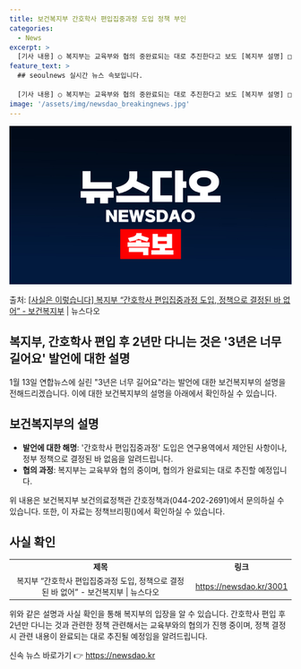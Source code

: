 ```yaml
---
title: 보건복지부 간호학사 편입집중과정 도입 정책 부인
categories:
  - News
excerpt: >
  [기사 내용] ○ 복지부는 교육부와 협의 중완료되는 대로 추진한다고 보도 [복지부 설명] □ 간호학사 편입집…
feature_text: >
  ## seoulnews 실시간 뉴스 속보입니다.

  [기사 내용] ○ 복지부는 교육부와 협의 중완료되는 대로 추진한다고 보도 [복지부 설명] □ 간호학사 편입집…
image: '/assets/img/newsdao_breakingnews.jpg'
---
```


![뉴스다오 속보](/assets/img/newsdao_breakingnews.jpg)

<p>출처: <a href="https://newsdao.kr/3001" rel="dofollow">[사실은 이렇습니다] 복지부 “간호학사 편입집중과정 도입, 정책으로 결정된 바 없어” - 보건복지부</a> | 뉴스다오</p>

<h2>복지부, 간호학사 편입 후 2년만 다니는 것은 '3년은 너무 길어요' 발언에 대한 설명</h2>

<p data-ke-size="size16">1월 13일 연합뉴스에 실린 "3년은 너무 길어요"라는 발언에 대한 보건복지부의 설명을 전해드리겠습니다. 이에 대한 보건복지부의 설명을 아래에서 확인하실 수 있습니다.</p>

<h2 data-ke-size="size26">보건복지부의 설명</h2>

<ul>
    <li><b>발언에 대한 해명</b>: '간호학사 편입집중과정' 도입은 연구용역에서 제안된 사항이나, 정부 정책으로 결정된 바 없음을 알려드립니다.</li>
    <li><b>협의 과정</b>: 복지부는 교육부와 협의 중이며, 협의가 완료되는 대로 추진할 예정입니다.</li>
</ul>

<p data-ke-size="size16">위 내용은 보건복지부 보건의료정책관 간호정책과(044-202-2691)에서 문의하실 수 있습니다. 또한, 이 자료는 정책브리핑()에서 확인하실 수 있습니다.</p>

<h2 data-ke-size="size26">사실 확인</h2>

<table>
    <tr>
        <td style="text-align: center; height: 17px;"><b>제목</b></td>
        <td style="text-align: center; height: 17px;"><b>링크</b></td>
    </tr>
    <tr>
        <td style="text-align: center; height: 17px;">복지부 “간호학사 편입집중과정 도입, 정책으로 결정된 바 없어” - 보건복지부 | 뉴스다오</td>
        <td style="text-align: center; height: 17px;"><a href="https://newsdao.kr/3001">https://newsdao.kr/3001</a></td>
    </tr>
</table>

<p data-ke-size="size16">위와 같은 설명과 사실 확인을 통해 복지부의 입장을 알 수 있습니다. 간호학사 편입 후 2년만 다니는 것과 관련한 정책 관련해서는 교육부와의 협의가 진행 중이며, 정책 결정 시 관련 내용이 완료되는 대로 추진될 예정임을 알려드립니다.</p> 

신속 뉴스 바로가기 👉 <a href="https://newsdao.kr" rel="dofollow">https://newsdao.kr</a>


